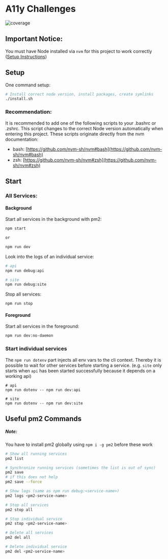 # A11y Challenges

![coverage](https://gitlab.mediacube.at/a11y-challenges/a11y-challenges/badges/develop/coverage.svg)

## Important Notice:

You must have Node installed via `nvm` for this project to work correctly 
([Setup Instructions](https://github.com/nvm-sh/nvm#installing-and-updating))

## Setup

One command setup:

```sh
# Install correct node version, install packages, create symlinks
./install.sh
```

### Recommendation:

It is recommended to add one of the following scripts to your .bashrc or .zshrc.
This script changes to the correct Node version automatically when entering this project.
These scripts originate directly from the nvm documentation:

- bash: [https://github.com/nvm-sh/nvm#bash](https://github.com/nvm-sh/nvm#bash)
- zsh: [https://github.com/nvm-sh/nvm#zsh](https://github.com/nvm-sh/nvm#zsh)

## Start

### All Services:

#### Background

Start all services in the background with pm2:

```sh
npm start

or

npm run dev
```

Look into the logs of an individual service:

```sh 
# api
npm run debug:api

# site
npm run debug:site
```

Stop all services:

```sh 
npm run stop
```

#### Foreground

Start all services in the foreground:

```sh 
npm run dev:no-daemon
```

### Start individual services

The `npm run dotenv` part injects all env vars to the cli context.
Thereby it is possible to wait for other services before starting a service.
(e.g. `site` only starts when `api` has been started successfully because it depends on a working api)

```
# api
npm run dotenv -- npm run dev:api

# site
npm run dotenv -- npm run dev:site
```

## Useful pm2 Commands

##### Note:

You have to install pm2 globally using `npm i -g pm2` before these work

```sh 
# Show all running services
pm2 list

# Synchronize running services (sometimes the list is out of sync)
pm2 save 
# if this does not help
pm2 save --force

# Show logs (same as npm run debug:<service-name>)
pm2 logs <pm2-service-name>

# Stop all services
pm2 stop all

# Stop individual service
pm2 stop <pm2-service-name>

# Delete all services
pm2 del all

# Delete individual service
pm2 del <pm2-service-name>
```
